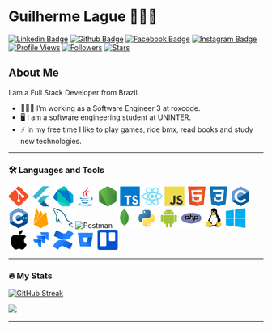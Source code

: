 # Guilherme Lague 👨🏻‍💻 #

[![Linkedin Badge](https://img.shields.io/badge/-guilhermelague-blue?style=flat&logo=Linkedin&logoColor=white)](https://www.linkedin.com/in/guilhermelague)
[![Github Badge](https://img.shields.io/badge/-guilhermelague-gray?style=flat&logo=Github&logoColor=white)](https://github.com/guilhermelague)
[![Facebook Badge](https://img.shields.io/badge/-guilhermelague-blue?style=flat&logo=Facebook&logoColor=white)](https://www.facebook.com/guilhermelaguebmx)
[![Instagram Badge](https://img.shields.io/badge/-guilhermelague-purple?style=flat&logo=Instagram&logoColor=white)](https://www.instagram.com/guilhermelague)
[![Profile Views](https://komarev.com/ghpvc/?username=guilhermelague&color=red)](https://komarev.com/ghpvc/?username=guilhermelague&color=red)
[![Followers](https://img.shields.io/github/followers/guilhermelague)](https://img.shields.io/github/followers/guilhermelague)
[![Stars](https://img.shields.io/github/stars/guilhermelague?label=Profile%20Stars&logo=Profile%20stars&logoColor=b)](https://img.shields.io/github/stars/guilhermelague?label=Profile%20Stars&logo=Profile%20stars&logoColor=b)

## About Me ##

I am a Full Stack Developer from Brazil.

- 👨🏻‍💻 I’m working as a Software Engineer 3 at roxcode.
- 🖥️ I am a software engineering student at UNINTER.
- ⚡ In my free time I like to play games, ride bmx, read books and study new technologies.

---

### 🛠 Languages and Tools ###

<p>
    <img src="https://github.com/devicons/devicon/blob/master/icons/git/git-original.svg" title="Git" **alt="Git" width="40" height="40"/>
    <img src="https://github.com/devicons/devicon/blob/master/icons/flutter/flutter-original.svg" title="Flutter" alt="Flutter" width="40" height="40"/>
    <img src="https://github.com/devicons/devicon/blob/master/icons/dart/dart-original.svg" title="Dart" alt="Dart" width="40" height="40"/>
    <img src="https://github.com/devicons/devicon/blob/master/icons/java/java-original.svg" title="Java" alt="Java" width="40" height="40"/>
    <img src="https://github.com/devicons/devicon/blob/master/icons/nodejs/nodejs-original.svg" title="NodeJS" alt="NodeJS" width="40" height="40"/>
    <img src="https://github.com/devicons/devicon/blob/master/icons/typescript/typescript-original.svg" title="TypeScript" alt="JavaScript" width="40" height="40"/>
    <img src="https://github.com/devicons/devicon/blob/master/icons/react/react-original.svg" title="React" alt="React" width="40" height="40"/>
    <img src="https://github.com/devicons/devicon/blob/master/icons/javascript/javascript-original.svg" title="JavaScript" alt="JavaScript" width="40" height="40"/>
    <img src="https://github.com/devicons/devicon/blob/master/icons/html5/html5-original.svg" title="HTML5" alt="HTML" width="40" height="40"/>
    <img src="https://github.com/devicons/devicon/blob/master/icons/css3/css3-plain.svg"  title="CSS3" alt="CSS" width="40" height="40"/>
    <img src="https://github.com/devicons/devicon/blob/master/icons/c/c-original.svg" title="C" alt="C" width="40" height="40"/>
    <img src="https://github.com/devicons/devicon/blob/master/icons/cplusplus/cplusplus-original.svg" title="C" alt="C++" width="40" height="40"/>
    <img src="https://github.com/devicons/devicon/blob/master/icons/firebase/firebase-plain.svg" title="Firebase" alt="Firebase" width="40" height="40"/>
    <img src="https://github.com/devicons/devicon/blob/master/icons/mysql/mysql-original.svg" title="MySQL"  alt="MySQL" width="40" height="40"/>
    <img src="https://www.vectorlogo.zone/logos/getpostman/getpostman-icon.svg" title="Postman"  alt="Postman" width="40" height="40"/>
    <img src="https://github.com/devicons/devicon/blob/master/icons/mongodb/mongodb-original.svg" title="Mogodb" alt="Mogodb" width="40" height="40"/>
    <img src="https://github.com/devicons/devicon/blob/master/icons/python/python-original.svg" title="Python" alt="Python" width="40" height="40"/>
    <img src="https://github.com/devicons/devicon/blob/master/icons/android/android-original.svg" title="Android" alt="Android" width="40" height="40"/>
    <img src="https://github.com/devicons/devicon/blob/master/icons/php/php-original.svg" title="PHP" alt="PHP" width="40" height="40"/>
    <img src="https://github.com/devicons/devicon/blob/master/icons/linux/linux-original.svg" title="Linux" alt="Linux" width="40" height="40"/>
    <img src="https://github.com/devicons/devicon/blob/master/icons/windows8/windows8-original.svg" title="Windows" alt="Windows" width="40" height="40"/>
    <img src="https://github.com/devicons/devicon/blob/master/icons/apple/apple-original.svg" title="Apple" alt="Apple" width="40" height="40"/>
    <img src="https://github.com/devicons/devicon/blob/master/icons/jira/jira-original.svg" title="Jira" alt="Jira" width="40" height="40"/>
    <img src="https://github.com/devicons/devicon/blob/master/icons/confluence/confluence-original.svg" title="Confluence" alt="Confluence" width="40" height="40"/>
    <img src="https://github.com/devicons/devicon/blob/master/icons/bitbucket/bitbucket-original.svg" title="Bitbucket" alt="Bitbucket" width="40" height="40"/>
    <img src="https://github.com/devicons/devicon/blob/master/icons/trello/trello-plain.svg" title="Trello" alt="Trello" width="40" height="40"/>
</p>

---

### 🔥 My Stats ###

[![GitHub Streak](http://github-readme-streak-stats.herokuapp.com?user=guilhermelague&theme=dark&background=000000)](https://git.io/streak-stats)

<img height="180em" src="https://github-readme-stats.vercel.app/api/top-langs/?username=guilhermelague&layout=compact&langs_count=7&theme=dark"/>


---

<!--
**guilhermelague/guilhermelague** is a ✨ _special_ ✨ repository because its `README.md` (this file) appears on your GitHub profile.

Here are some ideas to get you started:

- 🔭 I’m currently working on ...
- 🌱 I’m currently learning ...
- 👯 I’m looking to collaborate on ...
- 🤔 I’m looking for help with ...
- 💬 Ask me about ...
- 📫 How to reach me: ...
- 😄 Pronouns: ...
- ⚡ Fun fact: ...
-->
